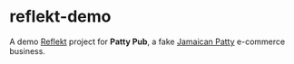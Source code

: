 # reflekt-demo
A demo [Reflekt](https://github.com/GClunies/reflekt) project for **Patty Pub**, a fake [Jamaican Patty](https://en.wikipedia.org/wiki/Jamaican_patty) e-commerce business.
